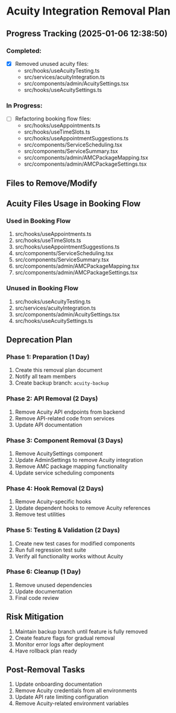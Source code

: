 # Acuity Integration Removal Plan

## Progress Tracking (2025-01-06 12:38:50)

### Completed:
- [x] Removed unused acuity files:
  - src/hooks/useAcuityTesting.ts
  - src/services/acuityIntegration.ts
  - src/components/admin/AcuitySettings.tsx
  - src/hooks/useAcuitySettings.ts

### In Progress:
- [ ] Refactoring booking flow files:
  - src/hooks/useAppointments.ts
  - src/hooks/useTimeSlots.ts
  - src/hooks/useAppointmentSuggestions.ts
  - src/components/ServiceScheduling.tsx
  - src/components/ServiceSummary.tsx
  - src/components/admin/AMCPackageMapping.tsx
  - src/components/admin/AMCPackageSettings.tsx

## Files to Remove/Modify

## Acuity Files Usage in Booking Flow

### Used in Booking Flow
1. src/hooks/useAppointments.ts
2. src/hooks/useTimeSlots.ts
3. src/hooks/useAppointmentSuggestions.ts
4. src/components/ServiceScheduling.tsx
5. src/components/ServiceSummary.tsx
6. src/components/admin/AMCPackageMapping.tsx
7. src/components/admin/AMCPackageSettings.tsx

### Unused in Booking Flow
1. src/hooks/useAcuityTesting.ts
2. src/services/acuityIntegration.ts
3. src/components/admin/AcuitySettings.tsx
4. src/hooks/useAcuitySettings.ts

## Deprecation Plan

### Phase 1: Preparation (1 Day)
1. Create this removal plan document
2. Notify all team members
3. Create backup branch: `acuity-backup`

### Phase 2: API Removal (2 Days)
1. Remove Acuity API endpoints from backend
2. Remove API-related code from services
3. Update API documentation

### Phase 3: Component Removal (3 Days)
1. Remove AcuitySettings component
2. Update AdminSettings to remove Acuity integration
3. Remove AMC package mapping functionality
4. Update service scheduling components

### Phase 4: Hook Removal (2 Days)
1. Remove Acuity-specific hooks
2. Update dependent hooks to remove Acuity references
3. Remove test utilities

### Phase 5: Testing & Validation (2 Days)
1. Create new test cases for modified components
2. Run full regression test suite
3. Verify all functionality works without Acuity

### Phase 6: Cleanup (1 Day)
1. Remove unused dependencies
2. Update documentation
3. Final code review

## Risk Mitigation
1. Maintain backup branch until feature is fully removed
2. Create feature flags for gradual removal
3. Monitor error logs after deployment
4. Have rollback plan ready

## Post-Removal Tasks
1. Update onboarding documentation
2. Remove Acuity credentials from all environments
3. Update API rate limiting configuration
4. Remove Acuity-related environment variables